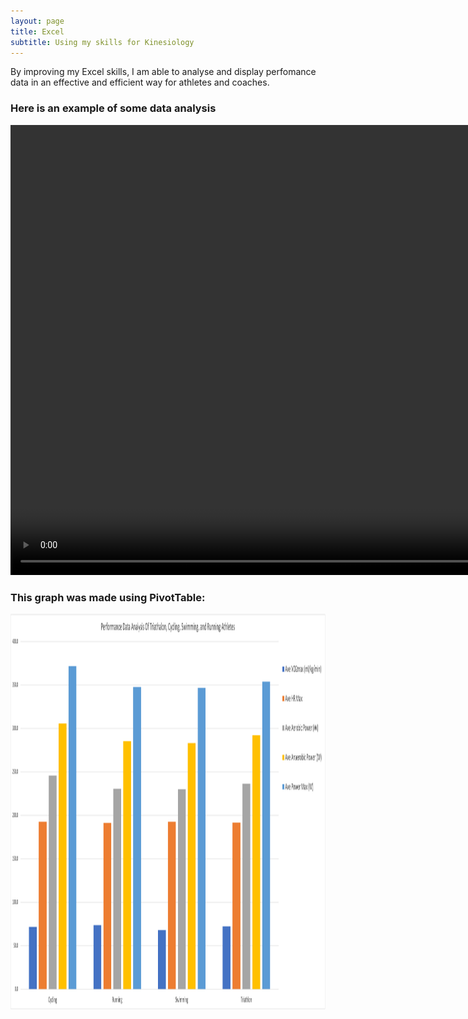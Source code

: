 ```yaml
---
layout: page
title: Excel
subtitle: Using my skills for Kinesiology
---
```


By improving my Excel skills, I am able to analyse and display perfomance data in an effective and efficient way for athletes and coaches.

### Here is an example of some data analysis
<video width="960" height="720" controls>
    <source src="/assets/img/excel-vid.mp4" type="video/mp4">
</video>

### This graph was made using PivotTable:
<img src="/assets/img/chart.png" style="width:2760px;height:634px;">
